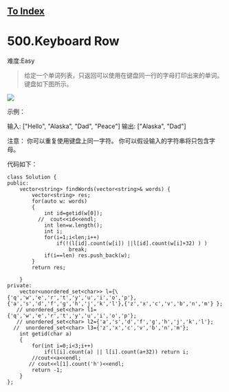 [To Index](/index.md)
---
# 500.Keyboard Row
难度:Easy
> 给定一个单词列表，只返回可以使用在键盘同一行的字母打印出来的单词。键盘如下图所示。

![](https://assets.leetcode-cn.com/aliyun-lc-upload/uploads/2018/10/12/keyboard.png) 

示例：

输入: ["Hello", "Alaska", "Dad", "Peace"]
输出: ["Alaska", "Dad"]

注意：
你可以重复使用键盘上同一字符。
你可以假设输入的字符串将只包含字母。

代码如下：

```
class Solution {
public:
    vector<string> findWords(vector<string>& words) {
        vector<string> res;
        for(auto w: words)
        {
            int id=getid(w[0]);
          //  cout<<id<<endl;
            int len=w.length();
            int i;
            for(i=1;i<len;i++)
                if(!(l[id].count(w[i]) ||l[id].count(w[i]+32) ) )
                    break;
            if(i==len) res.push_back(w);
        }
        return res;
        
    }
private:
    vector<unordered_set<char>> l={\{'q','w','e','r','t','y','u','i','o','p'},{'a','s','d','f','g','h','j','k','l'},{'z','x','c','v','b','n','m'} };
   // unordered_set<char> l1={'q','w','e','r','t','y','u','i','o','p'};
   // unordered_set<char> l2={'a','s','d','f','g','h','j','k','l'};
  //  unordered_set<char> l3={'z','x','c','v','b','n','m'};
    int getid(char a)
    {
        for(int i=0;i<3;i++)
            if(l[i].count(a) || l[i].count(a+32)) return i;
        //cout<<a<<endl;
       // cout<<l[1].count('h')<<endl;
        return -1;
    }
};
```
